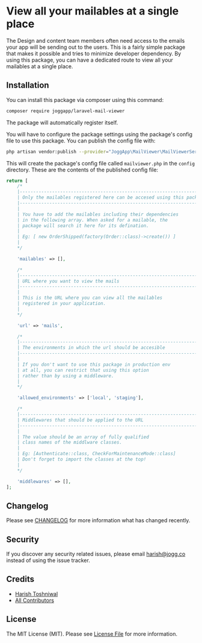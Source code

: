 # View all your mailables at a single place

The Design and content team members often need access to the emails your app will be sending out to the users. This is a fairly simple package that makes it possible and tries to minimize developer dependency. By using this package, you can have a dedicated route to view all your mailables at a single place.

## Installation

You can install this package via composer using this command:

```bash
composer require joggapp/laravel-mail-viewer
```

The package will automatically register itself.

You will have to configure the package settings using the package's config file to use this package. You can publish the config file with:

```bash
php artisan vendor:publish --provider="JoggApp\MailViewer\MailViewerServiceProvider"
```

This will create the package's config file called `mailviewer.php` in the `config` directory. These are the contents of the published config file:

```php
return [
    /*
    |--------------------------------------------------------------------------
    | Only the mailables registered here can be accesed using this package
    |--------------------------------------------------------------------------
    |
    | You have to add the mailables including their dependencies
    | in the following array. When asked for a mailable, the
    | package will search it here for its defination.
    |
    | Eg: [ new OrderShipped(factory(Order::class)->create()) ]
    |
    */

    'mailables' => [],

    /*
    |--------------------------------------------------------------------------
    | URL where you want to view the mails
    |--------------------------------------------------------------------------
    |
    | This is the URL where you can view all the mailables
    | registered in your application.
    |
    */

    'url' => 'mails',

    /*
    |--------------------------------------------------------------------------
    | The environments in which the url should be accesible
    |--------------------------------------------------------------------------
    |
    | If you don't want to use this package in production env
    | at all, you can restrict that using this option
    | rather than by using a middleware.
    |
    */

    'allowed_environments' => ['local', 'staging'],

    /*
    |--------------------------------------------------------------------------
    | Middlewares that should be applied to the URL
    |--------------------------------------------------------------------------
    |
    | The value should be an array of fully qualified
    | class names of the middlware classes.
    |
    | Eg: [Authenticate::class, CheckForMaintenanceMode::class]
    | Don't forget to import the classes at the top!
    |
    */

    'middlewares' => [],
];
```

## Changelog

Please see [CHANGELOG](CHANGELOG.md) for more information what has changed recently.

## Security

If you discover any security related issues, please email [harish@jogg.co](mailto:harish@jogg.co) instead of using the issue tracker.

## Credits

- [Harish Toshniwal](https://github.com/introwit)
- [All Contributors](../../contributors)

## License

The MIT License (MIT). Please see [License File](LICENSE.txt) for more information.
